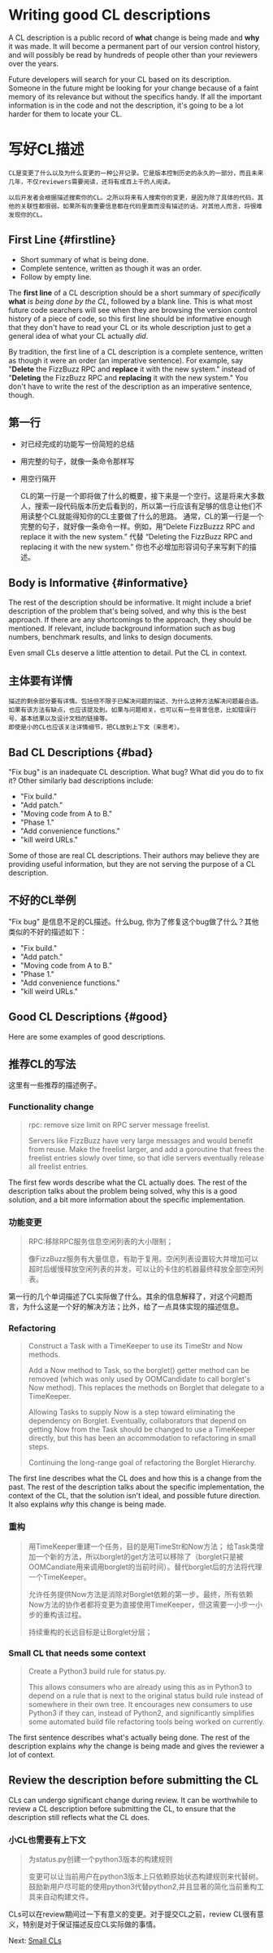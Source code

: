 # Writing good CL descriptions

A CL description is a public record of **what** change is being made and **why**
it was made. It will become a permanent part of our version control history, and
will possibly be read by hundreds of people other than your reviewers over the
years.

Future developers will search for your CL based on its description. Someone in
the future might be looking for your change because of a faint memory of its
relevance but without the specifics handy. If all the important information is
in the code and not the description, it's going to be a lot harder for them to
locate your CL.
# 写好CL描述

	CL是变更了什么以及为什么变更的一种公开记录。它是版本控制历史的永久的一部分，而且未来几年，不仅reviewers需要阅读，还将有成百上千的人阅读。

	以后开发者会根据描述搜索你的CL。之所以将来有人搜索你的变更，是因为除了具体的代码，其他的关联性都很弱。如果所有的重要信息都在代码里面而没有描述的话，对其他人而言，将很难发现你的CL。

## First Line {#firstline}

*   Short summary of what is being done.
*   Complete sentence, written as though it was an order.
*   Follow by empty line.

The **first line** of a CL description should be a short summary of
*specifically* **what** *is being done by the CL*, followed by a blank line.
This is what most future code searchers will see when they are browsing the
version control history of a piece of code, so this first line should be
informative enough that they don't have to read your CL or its whole description
just to get a general idea of what your CL actually *did*.

By tradition, the first line of a CL description is a complete sentence, written
as though it were an order (an imperative sentence). For example, say
\"**Delete** the FizzBuzz RPC and **replace** it with the new system." instead
of \"**Deleting** the FizzBuzz RPC and **replacing** it with the new system."
You don't have to write the rest of the description as an imperative sentence,
though.

## 第一行

*   对已经完成的功能写一份简短的总结
*   用完整的句子，就像一条命令那样写
*   用空行隔开

	CL的第一行是一个即将做了什么的概要，接下来是一个空行。这是将来大多数人，搜索一段代码版本历史后看到的，所以第一行应该有足够的信息让他们不用读整个CL就能得知你的CL主要做了什么的思路。
	通常，CL的第一行是一个完整的句子，就好像一条命令一样。例如，用“Delete FizzBuzzz RPC and replace it with the new system.” 代替 “Deleting the FizzBuzz RPC and replacing it with the new system.” 你也不必增加形容词句子来写剩下的描述。

## Body is Informative {#informative}

The rest of the description should be informative. It might include a brief
description of the problem that's being solved, and why this is the best
approach. If there are any shortcomings to the approach, they should be
mentioned. If relevant, include background information such as bug numbers,
benchmark results, and links to design documents.

Even small CLs deserve a little attention to detail. Put the CL in context.

## 主体要有详情

	描述的剩余部分要有详情。包括但不限于已解决问题的描述、为什么这种方法解决问题最合适。如果有该方法有缺点，也应该提及到。如果与问题相关，也可以有一些背景信息，比如错误行号、基本结果以及设计文档的链接等。
	即使是小的CL也应该关注详情细节，把CL放到上下文（来思考）。

## Bad CL Descriptions {#bad}

"Fix bug" is an inadequate CL description. What bug? What did you do to fix it?
Other similarly bad descriptions include:

-   "Fix build."
-   "Add patch."
-   "Moving code from A to B."
-   "Phase 1."
-   "Add convenience functions."
-   "kill weird URLs."

Some of those are real CL descriptions. Their authors may believe they are
providing useful information, but they are not serving the purpose of a CL
description.

## 不好的CL举例

"Fix bug" 是信息不足的CL描述。什么bug, 你为了修复这个bug做了什么？其他类似的不好的描述如下：

-   "Fix build."
-   "Add patch."
-   "Moving code from A to B."
-   "Phase 1."
-   "Add convenience functions."
-   "kill weird URLs."

## Good CL Descriptions {#good}

Here are some examples of good descriptions.

## 推荐CL的写法

这里有一些推荐的描述例子。

### Functionality change

> rpc: remove size limit on RPC server message freelist.
>
> Servers like FizzBuzz have very large messages and would benefit from reuse.
> Make the freelist larger, and add a goroutine that frees the freelist entries
> slowly over time, so that idle servers eventually release all freelist
> entries.

The first few words describe what the CL actually does. The rest of the
description talks about the problem being solved, why this is a good solution,
and a bit more information about the specific implementation.

### 功能变更

> RPC:移除RPC服务信息空闲列表的大小限制；
>  
> 像FizzBuzz服务有大量信息，有助于复用。空闲列表设置较大并增加可以超时后缓慢释放空闲列表的并发，可以让的卡住的机器最终释放全部空闲列表。

第一行的几个单词描述了CL实际做了什么。其余的信息解释了，对这个问题而言，为什么这是一个好的解决方法；比外，给了一点具体实现的描述信息。

### Refactoring

> Construct a Task with a TimeKeeper to use its TimeStr and Now methods.
>
> Add a Now method to Task, so the borglet() getter method can be removed (which
> was only used by OOMCandidate to call borglet's Now method). This replaces the
> methods on Borglet that delegate to a TimeKeeper.
>
> Allowing Tasks to supply Now is a step toward eliminating the dependency on
> Borglet. Eventually, collaborators that depend on getting Now from the Task
> should be changed to use a TimeKeeper directly, but this has been an
> accommodation to refactoring in small steps.
>
> Continuing the long-range goal of refactoring the Borglet Hierarchy.

The first line describes what the CL does and how this is a change from the
past. The rest of the description talks about the specific implementation, the
context of the CL, that the solution isn't ideal, and possible future direction.
It also explains *why* this change is being made.

### 重构

> 用TimeKeeper重建一个任务，目的是用TimeStr和Now方法；
> 给Task类增加一个新的方法，所以borglet的get方法可以移除了（borglet只是被OOMCandiate用来调用borglet的当前时间）。替代borglet后的方法将代理一个TimeKeeper。
>  
> 允许任务提供Now方法是消除对Borglet依赖的第一步。最终，所有依赖Now方法的协作者都将变更为直接使用TimeKeeper，但这需要一小步一小步的重构该过程。
>  
> 持续重构的长远目标是让Borglet分层；

### Small CL that needs some context

> Create a Python3 build rule for status.py.
>
> This allows consumers who are already using this as in Python3 to depend on a
> rule that is next to the original status build rule instead of somewhere in
> their own tree. It encourages new consumers to use Python3 if they can,
> instead of Python2, and significantly simplifies some automated build file
> refactoring tools being worked on currently.

The first sentence describes what's actually being done. The rest of the
description explains *why* the change is being made and gives the reviewer a lot
of context.

## Review the description before submitting the CL

CLs can undergo significant change during review. It can be worthwhile to review
a CL description before submitting the CL, to ensure that the description still
reflects what the CL does.

### 小CL也需要有上下文

> 为status.py创建一个python3版本的构建规则
>  
> 变更可以让当前用户在python3版本上只依赖原始状态构建规则来代替树。鼓励新用户尽可能的使用python3代替python2,并且显著的简化当前重构工具来自动构建文件。

CLs可以在review期间过一下有意义的变更。对于提交CL之前，review CL很有意义，特别是对于保证描述反应CL实际做的事情。

Next: [Small CLs](small-cls.md)
